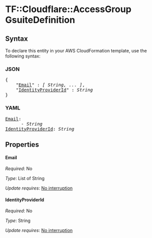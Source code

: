 # TF::Cloudflare::AccessGroup GsuiteDefinition

## Syntax

To declare this entity in your AWS CloudFormation template, use the following syntax:

### JSON

<pre>
{
    "<a href="#email" title="Email">Email</a>" : <i>[ String, ... ]</i>,
    "<a href="#identityproviderid" title="IdentityProviderId">IdentityProviderId</a>" : <i>String</i>
}
</pre>

### YAML

<pre>
<a href="#email" title="Email">Email</a>: <i>
      - String</i>
<a href="#identityproviderid" title="IdentityProviderId">IdentityProviderId</a>: <i>String</i>
</pre>

## Properties

#### Email

_Required_: No

_Type_: List of String

_Update requires_: [No interruption](https://docs.aws.amazon.com/AWSCloudFormation/latest/UserGuide/using-cfn-updating-stacks-update-behaviors.html#update-no-interrupt)

#### IdentityProviderId

_Required_: No

_Type_: String

_Update requires_: [No interruption](https://docs.aws.amazon.com/AWSCloudFormation/latest/UserGuide/using-cfn-updating-stacks-update-behaviors.html#update-no-interrupt)

